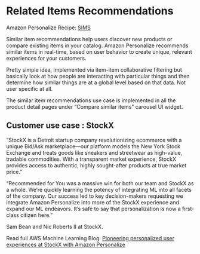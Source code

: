 # Related Items Recommendations

Amazon Personalize Recipe:
[SIMS](https://docs.aws.amazon.com/personalize/latest/dg/native-recipe-sims.html)

Similar item recommendations help users discover new products or compare existing items in your catalog. Amazon
Personalize recommends similar items in real-time, based on user behavior to create unique, relevant experiences
for your customers.

Pretty simple idea, implemented via item-item collaborative filtering but basically look at how people are
interacting with particular things and then determine how similar things are at a global level based on that data.
Not user specific at all.

The similar item recommendations use case is implemented in all the product detail pages under “Compare similar items” carousel UI widget.


## Customer use case : StockX

“StockX is a Detroit startup company revolutionizing ecommerce with a unique Bid/Ask marketplace—our
platform models the New York Stock Exchange and treats goods like sneakers and streetwear as high-value,
tradable commodities. With a transparent market experience, StockX provides access to authentic, highly
sought-after products at true market price.”

“Recommended for You was a massive win for both our team and StockX as a whole. We’re quickly learning the
potency of integrating ML into all facets of the company. Our success led to key decision-makers requesting
we integrate Amazon Personalize into more of the StockX experience and expand our ML endeavors. It’s safe to
say that personalization is now a first-class citizen here.”

Sam Bean and Nic Roberts II at StockX.
  
Read full AWS Machine Learning Blog:
[Pioneering personalized user experiences at StockX with Amazon Personalize](https://aws.amazon.com/blogs/machine-learning/pioneering-personalized-user-experiences-at-stockx-with-amazon-personalize/)
  
